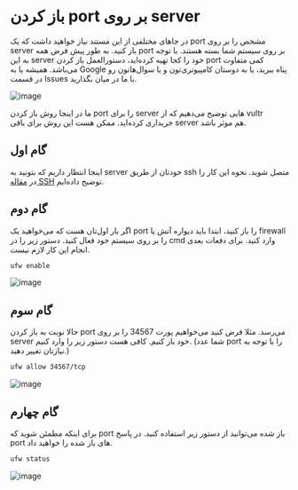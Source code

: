 # باز کردن port بر روی server

در جاهای مختلفی از این مستند نیاز خواهید داشت که یک port مشخص را بر روی server باز کنید. به طور پیش فرض همه port بر روی سیستم شما بسته هستند. با توجه به این server خود را کجا تهیه کرده‌اید، دستورالعمل باز کردن port کمی متفاوت می‌باشد. همیشه یا به Google‌ پناه ببرید، یا به دوستان کامپیوتری‌تون و یا سوال‌‌هاتون رو در قسمت Issues با ما در میان بگذارید.

![image](https://user-images.githubusercontent.com/118040490/202892152-e533bf1c-979b-4a41-a60d-ba82ddf2b32c.png)

ما در اینجا روش باز کردن port را برای server هایی توضیح می‌دهیم که از vultr خریداری کرده‌اید. ممکن هست این روش برای باقی server هم موثر باشد.

## گام اول
اینجا انتظار داریم که بتونید به server خودتان از طریق ssh متصل شوید. نحوه این کار را در [مقاله SSH](https://github.com/iranxray/hope/blob/main/install-ssh-windows.md) توضیح داده‌ایم.

## گام دوم
اگر بار اول‌تان هست که می‌خواهید یک port را باز کنید، ابتدا باید دیواره آتش یا firewall را بر روی سیستم خود فعال کنید. دستور زیر را در cmd وارد کنید. برای دفعات بعدی انجام این کار لازم نیست.

```bash
ufw enable
```

![image](https://user-images.githubusercontent.com/118040490/202892579-651a5b48-7daa-4196-8af1-3eebbebe85b9.png)

## گام سوم

حالا نوبت به باز کردن port می‌رسد. مثلا فرض کنید می‌خواهیم پورت 34567 را بر روی server خود باز کنیم. کافی هست دستور زیر را وارد کنیم. (شما عدد port را با توجه به نیازتان تغییر دهید.)



```bash
ufw allow 34567/tcp
```

![image](https://user-images.githubusercontent.com/118040490/202892699-d35d47d1-2379-4591-b34e-e098a8916591.png)

## گام چهارم

برای اینکه مطمئن شوید که port باز شده می‌توانید از دستور زیر استفاده کنید. در پاسخ port‌ های باز شده را خواهید داد.

```bash
ufw status
```

![image](https://user-images.githubusercontent.com/118040490/202892749-4a372b34-93a9-4cb7-9f96-31d476354244.png)



